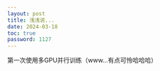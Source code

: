 ```yaml
---
layout: post
title: 浅浅说...
date: 2024-03-18
toc: true
password: 1127
---
```


第一次使用多GPU并行训练（www...有点可怜哈哈哈）
